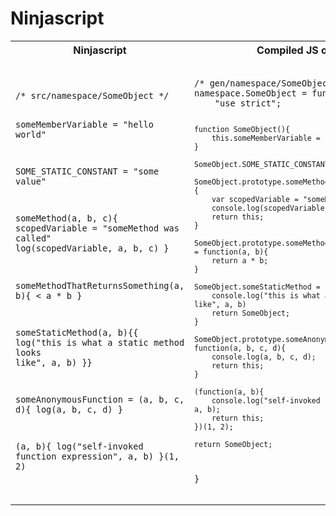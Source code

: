 # Ninjascript

<table>
<tr>
<th>Ninjascript</th>
<th>Compiled JS output</th>
</tr>
<tr>
<td>
<pre><code>
/* src/namespace/SomeObject */

someMemberVariable = "hello world"

SOME_STATIC_CONSTANT = "some value"

someMethod(a, b, c){
    scopedVariable = "someMethod was called"
    log(scopedVariable, a, b, c) 
}

someMethodThatReturnsSomething(a, b){
    &lt; a * b
}

someStaticMethod(a, b){{
    log("this is what a static method looks like", a, b)
}}

someAnonymousFunction = (a, b, c, d){
    log(a, b, c, d)
}

(a, b){
    log("self-invoked function expression", a, b)
}(1, 2)
</code></pre>
</td>
<td>
<pre><code>
/* gen/namespace/SomeObject.js */
namespace.SomeObject = function(){
    "use strict";

    function SomeObject(){
        this.someMemberVariable = "hello world";
    }

    SomeObject.SOME_STATIC_CONSTANT = "some value";

    SomeObject.prototype.someMethod = function(a, b, c){
        var scopedVariable = "someMethod was called";
        console.log(scopedVariable, a, b, c);
        return this;
    }

    SomeObject.prototype.someMethodThatReturnsSomething = function(a, b){
        return a * b;
    }

    SomeObject.someStaticMethod = function(a, b){
        console.log("this is what a static method looks like", a, b)
        return SomeObject;
    }

    SomeObject.prototype.someAnonymousFunction = function(a, b, c, d){
        console.log(a, b, c, d);
        return this;
    }

    (function(a, b){
        console.log("self-invoked function expression", a, b);
        return this;
    })(1, 2);

    return SomeObject;
}
</code></pre>
</td>
</tr>
</table>
